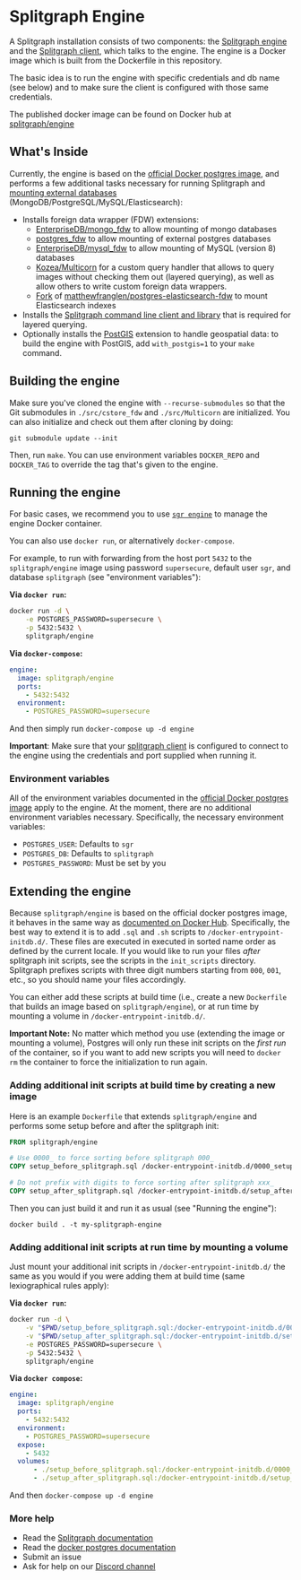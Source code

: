 # Splitgraph Engine

A Splitgraph installation consists of two components: the [Splitgraph
engine](https://www.splitgraph.com/docs/architecture/splitgraph-engine) and the [Splitgraph client](https://www.github.com/splitgraph/splitgraph),
which talks to the engine. The engine is a Docker image which is built from
the Dockerfile in this repository.

The basic idea is to run the engine with specific credentials and db name
(see below) and to make sure the client is configured with those same credentials.

The published docker image can be found on Docker hub at
[splitgraph/engine](https://hub.docker.com/r/splitgraph/engine/)

## What's Inside

Currently, the engine is based on the
[official Docker postgres image](https://hub.docker.com/_/postgres/), and
performs a few additional tasks necessary for running Splitgraph and [mounting
external databases](https://www.splitgraph.com/docs/ingesting-data/foreign-data-wrappers/introduction) (MongoDB/PostgreSQL/MySQL/Elasticsearch):

* Installs foreign data wrapper (FDW) extensions:
    * [EnterpriseDB/mongo_fdw](https://github.com/EnterpriseDB/mongo_fdw.git)
       to allow mounting of mongo databases
    * [postgres_fdw](https://www.postgresql.org/docs/12/static/postgres-fdw.html)
      to allow mounting of external postgres databases
    * [EnterpriseDB/mysql_fdw](https://github.com/EnterpriseDB/mysql_fdw.git)
       to allow mounting of MySQL (version 8) databases
    * [Kozea/Multicorn](https://github.com/Kozea/Multicorn.git)
      for a custom query handler that allows to query images without checking them
      out (layered querying), as well as allow others to write custom
      foreign data wrappers.
    * [Fork](https://github.com/splitgraph/postgres-elasticsearch-fdw) of [matthewfranglen/postgres-elasticsearch-fdw](https://github.com/matthewfranglen/postgres-elasticsearch-fdw) to mount Elasticsearch indexes
* Installs the [Splitgraph command line client and library](https://github.com/splitgraph/splitgraph.git)
    that is required for layered querying.
* Optionally installs the [PostGIS](https://postgis.net/) extension to handle geospatial
  data: to build the engine with PostGIS, add `with_postgis=1` to your `make` command.
  
## Building the engine

Make sure you've cloned the engine with `--recurse-submodules` so that the Git submodules
in `./src/cstore_fdw` and `./src/Multicorn` are initialized. You can also initialize and check
out them after cloning by doing:

```
git submodule update --init
```

Then, run `make`. You can use environment variables `DOCKER_REPO` and `DOCKER_TAG` to override the tag that's given to the engine.

## Running the engine

For basic cases, we recommend you to use [`sgr engine`](https://www.splitgraph.com/docs/sgr/engine-management/engine-add) to manage the engine Docker container.

You can also use `docker run`, or alternatively `docker-compose`.

For example, to run with forwarding from the host
port `5432` to the `splitgraph/engine` image using password `supersecure`,
default user `sgr`, and database `splitgraph` (see "environment variables"):

**Via `docker run`:**

``` bash
docker run -d \
    -e POSTGRES_PASSWORD=supersecure \
    -p 5432:5432 \
    splitgraph/engine
```

**Via `docker-compose`:**

``` yml
engine:
  image: splitgraph/engine
  ports:
    - 5432:5432
  environment:
    - POSTGRES_PASSWORD=supersecure
```

And then simply run `docker-compose up -d engine`

**Important**:  Make sure that your
[splitgraph client](https://www.github.com/splitgraph/splitgraph) is configured
to connect to the engine using the credentials and port supplied when running it.

### Environment variables

All of the environment variables documented in the
[official Docker postgres image](https://hub.docker.com/_/postgres/) apply to
the engine. At the moment, there are no additional environment variables
necessary. Specifically, the necessary environment variables:

- `POSTGRES_USER`: Defaults to `sgr`
- `POSTGRES_DB`: Defaults to `splitgraph`
- `POSTGRES_PASSWORD`: Must be set by you

## Extending the engine

Because `splitgraph/engine` is based on the official docker postgres
image, it behaves in the same way as
[documented on Docker Hub](https://hub.docker.com/_/postgres/).
Specifically, the best way to extend it is to add `.sql` and `.sh`
scripts to `/docker-entrypoint-initdb.d/`. These files are executed in executed
in sorted name order as defined by the current locale. If you would like to
run your files _after_ splitgraph init scripts, see the scripts in the
`init_scripts` directory. Splitgraph prefixes scripts with three digit numbers
starting from `000`, `001`, etc., so you should name your files accordingly.

You can either add these scripts at build time (i.e., create a new `Dockerfile`
that builds an image based on `splitgraph/engine`), or at run time by mounting
a volume in  `/docker-entrypoint-initdb.d/`.

**Important Note:** No matter which method you use (extending the image or
mounting a volume), Postgres will only run these init scripts on the *first run*
of the container, so if you want to add new scripts you will need to `docker rm`
the container to force the initialization to run again.

### Adding additional init scripts at build time by creating a new image

Here is an example `Dockerfile` that extends `splitgraph/engine` and performs
some setup before and after the splitgraph init:

``` Dockerfile
FROM splitgraph/engine

# Use 0000_ to force sorting before splitgraph 000_
COPY setup_before_splitgraph.sql /docker-entrypoint-initdb.d/0000_setup_before_splitgraph.sql

# Do not prefix with digits to force sorting after splitgraph xxx_
COPY setup_after_splitgraph.sql /docker-entrypoint-initdb.d/setup_after_splitgraph.sql
```

Then you can just build it and run it as usual (see "Running the engine"):

```
docker build . -t my-splitgraph-engine
```

### Adding additional init scripts at run time by mounting a volume

Just mount your additional init scripts in `/docker-entrypoint-initdb.d/` the
same as you would if you were adding them at build time (same lexiographical
rules apply):

**Via `docker run`:**

``` bash
docker run -d \
    -v "$PWD/setup_before_splitgraph.sql:/docker-entrypoint-initdb.d/0000_setup_before_splitgraph.sql" \
    -v "$PWD/setup_after_splitgraph.sql:/docker-entrypoint-initdb.d/setup_after_splitgraph.sql" \
    -e POSTGRES_PASSWORD=supersecure \
    -p 5432:5432 \
    splitgraph/engine
```

**Via `docker compose`:**

``` yml
engine:
  image: splitgraph/engine
  ports:
    - 5432:5432
  environment:
    - POSTGRES_PASSWORD=supersecure
  expose:
    - 5432
  volumes:
      - ./setup_before_splitgraph.sql:/docker-entrypoint-initdb.d/0000_setup_before_splitgraph.sql
      - ./setup_after_splitgraph.sql:/docker-entrypoint-initdb.d/setup_after_splitgraph.sql
```

And then `docker-compose up -d engine`

### More help

- Read the [Splitgraph documentation](https://www.splitgraph.com/docs/)
- Read the [docker postgres documentation](https://hub.docker.com/_/postgres/)
- Submit an issue
- Ask for help on our [Discord channel](https://discord.gg/4Qe2fYA)
